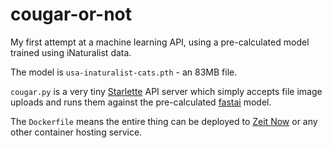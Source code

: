 # cougar-or-not

My first attempt at a machine learning API, using a pre-calculated model trained
using iNaturalist data.

The model is `usa-inaturalist-cats.pth` - an 83MB file.

`cougar.py` is a very tiny [Starlette](https://www.starlette.io/) API server
which simply accepts file image uploads and runs them against the pre-calculated
[fastai](https://github.com/fastai/fastai) model.

The `Dockerfile` means the entire thing can be deployed to
[Zeit Now](https://zeit.co/now) or any other container hosting service.
